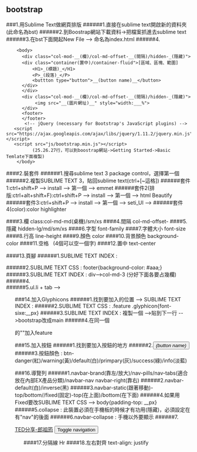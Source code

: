 ## bootstrap
###1.用Sublime Text做網頁排版
######1.直接在sublime text開啟新的資料夾(此命名為bst)
######2.到Boostrap網站下載資料->把檔案抓進去sublime text
######3.在bst下面開起New File --> 命名為index.html
######4.
        <!DOCTYE html>
        <html lang="utf-8">
          <head>
            <title>_(title name)_</title>
        </head>
          
        <body>
          <div class="col-mod-__(欄)/col-md-offset-__(間隔)/hidden-_(隱藏)">
          <div class="container(置中)/container-fluid">[區域、區塊、範圍]
              <H1>_(標題)_</H1>
              <P>_(段落)_</P>
              <buttton type="button">__(button name)__</button>
          </div>
          </div>
          <div class="col-mod-__(欄)/col-md-offset-__(間隔)/hidden-_(隱藏)">
               <img src="__(圖片網址)__" style="width:___%">
          </div>
          <footer>
          </footer>
           <!-- jQuery (necessary for Bootstrap's JavaScript plugins) -->
  	   <script src="https://ajax.googleapis.com/ajax/libs/jquery/1.11.2/jquery.min.js"></script>
  	   <script src="js/bootstrap.min.js"></script>
  			  (25.26.27行，可以到boostrap網站->Getting Started->Basic Temlate下面複製)
        </body>
        

####2.裝套件
######1.搜尋sublime text 3 package control，選擇第一個
######2.複製SUBLIME TEXT 3，貼回sublime text(ctrl+[~這格])
######套件1:ctrl+shift+P --> install --> 第一個 --> emmet
######套件2(排版:ctrl+alt+shift+F):ctrl+shift+P --> install --> 第一個 --> html Beautify
######套件3:ctrl+shift+P --> install --> 第一個 --> seti_UI --> 
######套件4(color):color highlighter

####3.欄 class:col-md-md(桌機)/sm/xs
####4.間隔 col-md-offset-
####5.隱藏 hidden-lg/md/sm/xs
####6.字型 font-family
####7.字體大小 font-size
####8.行高 line-height
####9.顏色 color
####10.背景顏色 background-color
####11.空格 &nbsp; (4個可以空一個字)
####12.置中 text-center

####13.頁腳
######1.SUBLIME TEXT INDEX : <footer class=container-fluid>
######2.SUBLIME TEXT CSS : footer{background-color: #aaa;}
######3.SUBLIME TEXT INDEX : div-->col-md-3 (分好下面各要占幾欄)
######4.<div class=container>
######5.ul.li + tab --> <ul class="list-unstyled(沒有標記符號)/inline(並排)">

###14.加入Glyphicons
######1.找到要加入的位置 --> SUBLIME TEXT INDEX : <i class="glyphicon __(Boostrap->Components->選擇一個喜歡的)___"></i>
######2.SUBLIME TEXT CSS : .feature .glyphicon{font-sixe:__px}
######3.SUBLIME TEXT INDEX : 複製一個<link rel......> -->貼到下一行 -->bootstrap改成main
######4.在同一個<div>的""加入feature

###15.加入按鈕
######1.找到要加入按鈕的地方
######2.<button typo="button" class="btn btn-xs/sm/lg">_(button name)_</button>
######3.按鈕顏色 : btn-danger(紅)/warning(黃)/default(白)/primpary(灰)/success(綠)/info(淡藍)

###16.導覽列
######1.navbar-brand(靠左/放大)/nav-pills/nav-tabs(適合放在內部EX產品分類)/navbar-nav navbar-right(靠右)
######2.navbar-default(白)/inverse(黑)
######3.navbar-static(跟著移動)-top/bottom//fixed(固定)-top(在上面)/bottom(在下面)
######4.如果用Fixed要改SUBLIME TEXT CSS --> body{padding-top: __px}
######5.collapse : 此裝置必須在手機板的時候才有功用(隱藏)，必須設定在有"nav"的後面
######6.navbar-collapse : 手機以外要顯示
######7.
<div class="navbar-header">
	<a href="index.html" class="navbar-brand">TED分享-郎祖筠</a>
	<button type="button" class="navbar-toggle" data-toggle="collapse" data-target=".navbar-collapse">
		<span class="sr-only">Toggle navigation</span>
		<span class="icon-bar"></span>
		<span class="icon-bar"></span>
		<span class="icon-bar"></span>
	</button>
</div>
<ul class="list-unstyled nav navbar-nav navbar-right collapse navbar-collapse">

####17.分隔線 Hr
####18.左右對齊 text-align: justify
